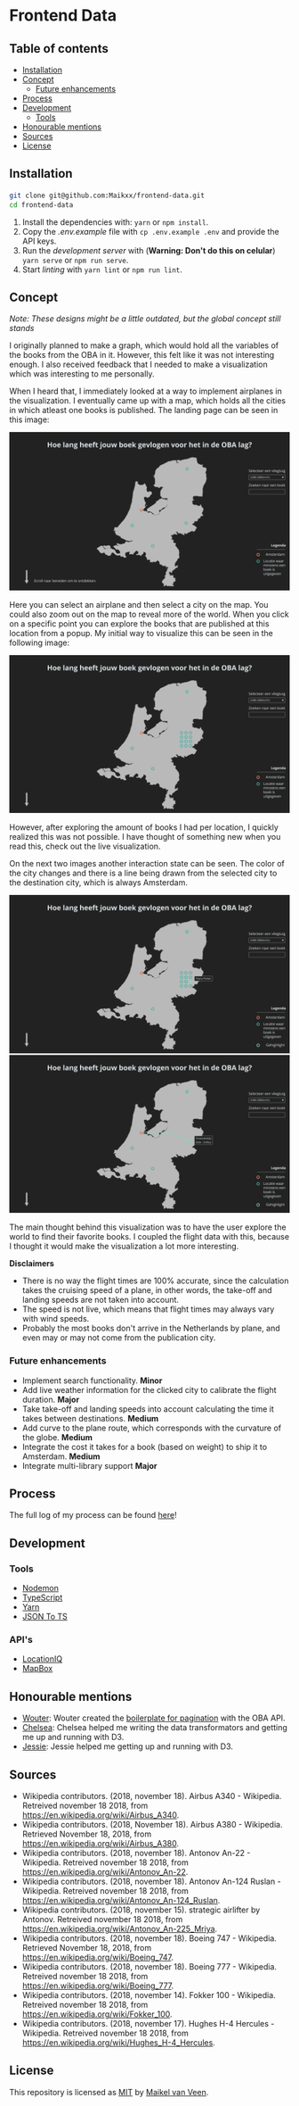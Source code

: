 # Frontend Data

## Table of contents

* [Installation](#Installation)
* [Concept](#Concept)
    * [Future enhancements](#Future-enhancements)
* [Process](#Process)
* [Development](#Development)
    * [Tools](#Tools)
* [Honourable mentions](#Honourable-mentions)
* [Sources](#Sources)
* [License](#License)

## Installation

```bash
git clone git@github.com:Maikxx/frontend-data.git
cd frontend-data
```

1. Install the dependencies with: `yarn` or `npm install`.
2. Copy the _.env.example_ file with `cp .env.example .env` and provide the API keys.
3. Run the _development server_ with (**Warning: Don't do this on celular**) `yarn serve` or `npm run serve`.
4. Start _linting_ with `yarn lint` or `npm run lint`.

## Concept

*Note: These designs might be a little outdated, but the global concept still stands*

I originally planned to make a graph, which would hold all the variables of the books from the OBA in it. However, this felt like it was not interesting enough. I also received feedback that I needed to make a visualization which was interesting to me personally.

When I heard that, I immediately looked at a way to implement airplanes in the visualization.
I eventually came up with a map, which holds all the cities in which atleast one books is published.
The landing page can be seen in this image:

![Concept image 1](docs/concept-visualization-01.jpg)

Here you can select an airplane and then select a city on the map.
You could also zoom out on the map to reveal more of the world.
When you click on a specific point you can explore the books that are published at this location from a popup.
My initial way to visualize this can be seen in the following image:

![Concept image 2](docs/concept-visualization-02.jpg)

However, after exploring the amount of books I had per location, I quickly realized this was not possible.
I have thought of something new when you read this, check out the live visualization. <!-- TODO Add a link here -->

On the next two images another interaction state can be seen. The color of the city changes and there is a line being drawn from the selected city to the destination city, which is always Amsterdam.

![Concept image 3](docs/concept-visualization-03.jpg)
![Concept image 4](docs/concept-visualization-04.jpg)

The main thought behind this visualization was to have the user explore the world to find their favorite books.
I coupled the flight data with this, because I thought it would make the visualization a lot more interesting.

**Disclaimers**

* There is no way the flight times are 100% accurate, since the calculation takes the cruising speed of a plane, in other words, the take-off and landing speeds are not taken into account.
* The speed is not live, which means that flight times may always vary with wind speeds.
* Probably the most books don't arrive in the Netherlands by plane, and even may or may not come from the publication city.

<!-- TODO -->

<!-- * Animate the route when a point is clicked.
* Remove the active state from other routes when another is clicked. -->

### Future enhancements

* Implement search functionality. **Minor**
* Add live weather information for the clicked city to calibrate the flight duration. **Major**
* Take take-off and landing speeds into account calculating the time it takes between destinations. **Medium**
* Add curve to the plane route, which corresponds with the curvature of the globe. **Medium**
* Integrate the cost it takes for a book (based on weight) to ship it to Amsterdam. **Medium**
* Integrate multi-library support **Major**

## Process

<!-- TODO: Summary -->

The full log of my process can be found [here](docs/PROCESS.md)!

## Development

### Tools

* [Nodemon](https://nodemon.io)
* [TypeScript](https://www.typescriptlang.org)
* [Yarn](https://yarnpkg.com/en/)
* [JSON To TS](http://www.jsontots.com)

### API's

* [LocationIQ](https://locationiq.com/docs)
* [MapBox](https://www.mapbox.com)

## Honourable mentions

* [Wouter](https://github.com/maanlamp):
    Wouter created the [boilerplate for pagination](https://github.com/maanlamp/node-oba-api-wrapper) with the OBA API.
* [Chelsea](https://github.com/chelseadoeleman):
    Chelsea helped me writing the data transformators and getting me up and running with D3.
* [Jessie](https://github.com/jessiemasonx):
    Jessie helped me getting up and running with D3.

## Sources

* Wikipedia contributors. (2018, november 18). Airbus A340 - Wikipedia. Retreived november 18 2018, from https://en.wikipedia.org/wiki/Airbus_A340.
* Wikipedia contributors. (2018, November 18). Airbus A380 - Wikipedia. Retrieved November 18, 2018, from https://en.wikipedia.org/wiki/Airbus_A380.
* Wikipedia contributors. (2018, november 18). Antonov An-22 - Wikipedia. Retreived november 18 2018, from https://en.wikipedia.org/wiki/Antonov_An-22.
* Wikipedia contributors. (2018, november 18). Antonov An-124 Ruslan - Wikipedia. Retreived november 18 2018, from https://en.wikipedia.org/wiki/Antonov_An-124_Ruslan.
* Wikipedia contributors. (2018, november 15). strategic airlifter by Antonov. Retreived november 18 2018, from https://en.wikipedia.org/wiki/Antonov_An-225_Mriya.
* Wikipedia contributors. (2018, november 18). Boeing 747 - Wikipedia. Retrieved November 18, 2018, from https://en.wikipedia.org/wiki/Boeing_747.
* Wikipedia contributors. (2018, november 18). Boeing 777 - Wikipedia. Retreived november 18 2018, from https://en.wikipedia.org/wiki/Boeing_777.
* Wikipedia contributors. (2018, november 14). Fokker 100 - Wikipedia. Retreived november 18 2018, from https://en.wikipedia.org/wiki/Fokker_100.
* Wikipedia contributors. (2018, november 17). Hughes H-4 Hercules - Wikipedia. Retreived november 18 2018, from https://en.wikipedia.org/wiki/Hughes_H-4_Hercules.

## License

This repository is licensed as [MIT](LICENSE) by [Maikel van Veen](https://github.com/maikxx).